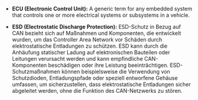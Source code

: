- **ECU (Electronic Control Unit):** A generic term for any embedded system that controls one or more electrical systems or subsystems in a vehicle.

- **ESD (Electrostatic Discharge Protection):** ESD-Schutz in Bezug auf CAN bezieht sich auf Maßnahmen und Komponenten, die entwickelt wurden, um das Controller Area Network vor Schäden durch elektrostatische Entladungen zu schützen. ESD kann durch die Anhäufung statischer Ladung auf elektronischen Bauteilen oder Leitungen verursacht werden und kann empfindliche CAN-Komponenten beschädigen oder ihre Leistung beeinträchtigen. ESD-Schutzmaßnahmen können beispielsweise die Verwendung von Schutzdioden, Entladungspfade oder speziell entworfene Gehäuse umfassen, um sicherzustellen, dass elektrostatische Entladungen sicher abgeleitet werden, ohne die Funktion des CAN-Netzwerks zu stören.